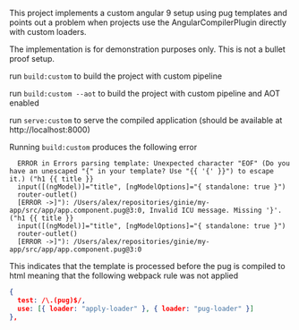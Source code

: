 This project implements a custom angular 9 setup using pug templates and points out a problem when projects use the AngularCompilerPlugin directly with custom loaders.

The implementation is for demonstration purposes only. This is not a bullet proof setup.

run `build:custom` to build the project with custom pipeline

run `build:custom --aot` to build the project with custom pipeline and AOT enabled

run `serve:custom` to serve the compiled application (should be available at http://localhost:8000)

Running `build:custom` produces the following error

```
  ERROR in Errors parsing template: Unexpected character "EOF" (Do you have an unescaped "{" in your template? Use "{{ '{' }}") to escape it.) ("h1 {{ title }}
  input([(ngModel)]="title", [ngModelOptions]="{ standalone: true }")
  router-outlet()
  [ERROR ->]"): /Users/alex/repositories/ginie/my-app/src/app/app.component.pug@3:0, Invalid ICU message. Missing '}'. ("h1 {{ title }}
  input([(ngModel)]="title", [ngModelOptions]="{ standalone: true }")
  router-outlet()
  [ERROR ->]"): /Users/alex/repositories/ginie/my-app/src/app/app.component.pug@3:0
```

This indicates that the template is processed before the pug is compiled to html meaning that the following webpack rule was not applied

```json
{
  test: /\.(pug)$/,
  use: [{ loader: "apply-loader" }, { loader: "pug-loader" }]
},
```

